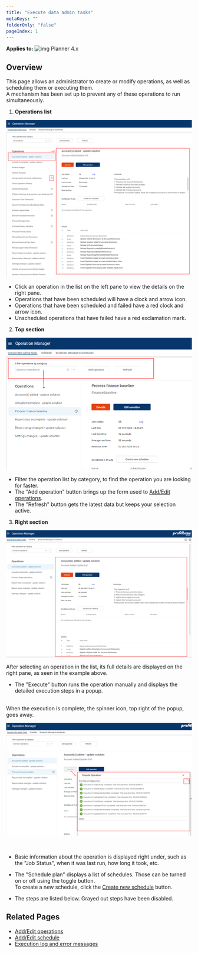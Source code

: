 ```yaml
---
title: "Execute data admin tasks"
metaKeys: ""
folderOnly: "false"
pageIndex: 1
---
```


 **Applies to:** ![img](https://profitbasedocs.blob.core.windows.net/icons/yes-icon.png) Planner 4.x
 
## Overview

This page allows an administrator to create or modify operations, as well as scheduling them or executing them.
<br/>
A mechanism has been set up to prevent any of these operations to run simultaneously.
<br/>

1. **Operations list**<br/>

![](Img/Operations1.png)

- Click an operation in the list on the left pane to view the details on the right pane.
- Operations that have been scheduled will have a clock and arrow icon.
- Operations that have been scheduled and failed have a red clock and arrow icon.
- Unscheduled operations that have failed have a red exclamation mark.

2. **Top section**<br/>

![](Img/OperationsTopSection.png)

- Filter the operation list by category, to find the operation you are looking for faster.<br/>
- The "Add operation" button brings up the form used to [Add/Edit operations](AddEditOperation.md).<br/>
- The "Refresh" button gets the latest data but keeps your selection active.

3. **Right section**<br/>

![](Img/OperationDetails.png)

After selecting an operation in the list, its full details are displayed on the right pane, as seen in the example above.

- The "Execute" button runs the operation manually and displays the detailed execution steps in a popup.
<br/>
When the execution is complete, the spinner icon, top right of the popup, goes away.

![](Img/OperationRunning.png)

<br/>

- Basic information about the operation is displayed right under, such as the "Job Status", when it was last run, how long it took, etc.

- The "Schedule plan" displays a list of schedules. Those can be turned on or off using the toggle button.<br/>
To create a new schedule, click the [Create new schedule](AddEditSchedule.md) button.

- The steps are listed below. Grayed out steps have been disabled.


## Related Pages

-  [Add/Edit operations](AddEditOperation.md)
-  [Add/Edit schedule](AddEditSchedule.md)
-  [Execution log and error messages](OperationLog.md)

